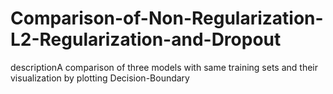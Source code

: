 # Comparison-of-Non-Regularization-L2-Regularization-and-Dropout
descriptionA comparison of three models with same training sets and their visualization by plotting Decision-Boundary
